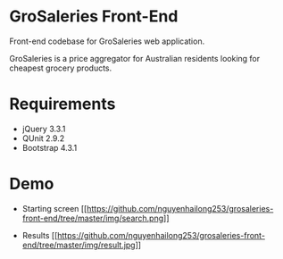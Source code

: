 # GroSaleries Front-End
Front-end codebase for GroSaleries web application.

GroSaleries is a price aggregator for Australian residents looking for cheapest grocery products.

# Requirements
- jQuery 3.3.1
- QUnit 2.9.2
- Bootstrap 4.3.1

# Demo
- Starting screen
[[https://github.com/nguyenhailong253/grosaleries-front-end/tree/master/img/search.png]]

- Results
[[https://github.com/nguyenhailong253/grosaleries-front-end/tree/master/img/result.jpg]]